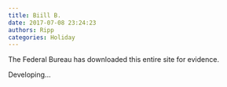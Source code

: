 ```yaml
---
title: Biill B.
date: 2017-07-08 23:24:23
authors: Ripp
categories: Holiday
---
```


 The Federal Bureau has downloaded this entire site for evidence.

Developing...